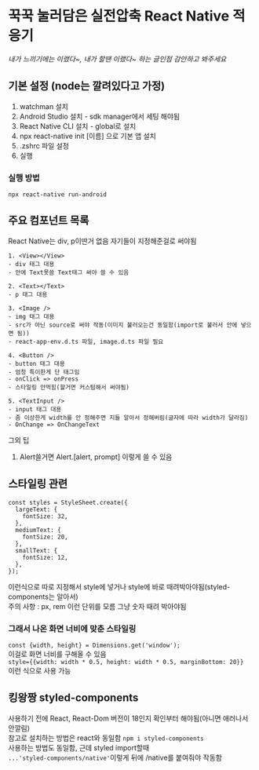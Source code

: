 # 꾹꾹 눌러담은 실전압축 React Native 적응기

_내가 느끼기에는 이랬다~, 내가 할땐 이랬다~ 하는 글인점 감안하고 봐주세요_

## 기본 설정 (node는 깔려있다고 가정)

1. watchman 설치
2. Android Studio 설치 - sdk manager에서 세팅 해야됨
3. React Native CLI 설치 - global로 설치
4. npx react-native init [이름] 으로 기본 앱 설치
5. .zshrc 파일 설정
6. 실행

### 실행 방법

`npx react-native run-android`

## 주요 컴포넌트 목록

React Native는 div, p이딴거 없음 자기들이 지정해준걸로 써야됨

```
1. <View></View>
- div 태그 대용
- 안에 Text못씀 Text태그 써야 쓸 수 있음

2. <Text></Text>
- p 태그 대용

3. <Image />
- img 태그 대용
- src가 아닌 source로 써야 작동(이미지 불러오는건 동일함(import로 불러서 안에 넣으면 됨))
- react-app-env.d.ts 파일, image.d.ts 파일 필요

4. <Button />
- button 태그 대용
- 엄청 특이한게 단 태그임
- onClick => onPress
- 스타일링 안먹힘(할거면 커스텀해서 써야됨)

5. <TextInput />
- input 태그 대용
- 좀 이상한게 width를 안 정해주면 지들 알아서 정해버림(글자에 따라 width가 달라짐)
- OnChange => OnChangeText
```

그외 팁<br/>

1. Alert쓸거면 Alert.[alert, prompt] 이렇게 쓸 수 있음

## 스타일링 관련

```
const styles = StyleSheet.create({
  largeText: {
    fontSize: 32,
  },
  mediumText: {
    fontSize: 20,
  },
  smallText: {
    fontSize: 12,
  },
});
```

이런식으로 따로 지정해서 style에 넣거나 style에 바로 때려박아야됨(styled-components는 알아서)<br/>
주의 사항 : px, rem 이런 단위를 모름 그냥 숫자 때려 박아야됨<br/>

### 그래서 나온 화면 너비에 맞춘 스타일링

`const {width, height} = Dimensions.get('window');`<br/>
이걸로 화면 너비를 구해올 수 있음<br/>
`style={{width: width * 0.5, height: width * 0.5, marginBottom: 20}}`<br/>
이런 식으로 사용 가능<br/>

## 킹왕짱 styled-components

사용하기 전에 React, React-Dom 버전이 18인지 확인부터 해야됨(아니면 애러나서 안깔림)<br/>
참고로 설치하는 방법은 react와 동일함 `npm i styled-components`<br/>
사용하는 방법도 동일함, 근데 styled import할때 <br/>
`...'styled-components/native'`이렇게 뒤에 /native를 붙여줘야 작동함
